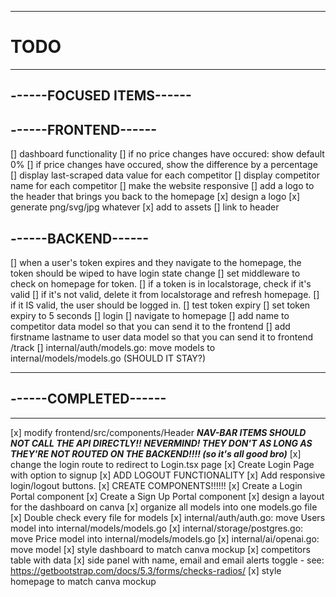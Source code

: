 --------------------------------------------------
# TODO
--------------------------------------------------

## ------FOCUSED ITEMS------


## ------FRONTEND------

[] dashboard functionality
    [] if no price changes have occured: show default 0%
    [] if price changes have occured, show the difference by a percentage
    [] display last-scraped data value for each competitor
    [] display competitor name for each competitor
[] make the website responsive
[] add a logo to the header that brings you back to the homepage
    [x] design a logo
    [x] generate png/svg/jpg whatever
    [x] add to assets
    [] link to header


## ------BACKEND------

[] when a user's token expires and they navigate to the homepage, the token should be wiped to have login state change
    [] set middleware to check on homepage for token.
        [] if a token is in localstorage, check if it's valid
            [] if it's not valid, delete it from localstorage and refresh homepage.
            [] if it IS valid, the user should be logged in.
    [] test token expiry
        [] set token expiry to 5 seconds
        [] login
        [] navigate to homepage
[] add name to competitor data model so that you can send it to the frontend
[] add firstname lastname to user data model so that you can send it to frontend /track
[] internal/auth/models.go: move models to internal/models/models.go (SHOULD IT STAY?)


--------------------------------------------------
## ------COMPLETED------
--------------------------------------------------
[x] modify frontend/src/components/Header
    ***NAV-BAR ITEMS SHOULD NOT CALL THE API DIRECTLY!!***
    ***NEVERMIND! THEY DON'T AS LONG AS THEY'RE NOT ROUTED ON THE BACKEND!!!! (so it's all good bro)***
    [x] change the login route to redirect to Login.tsx page
        [x] Create Login Page with option to signup
[x] ADD LOGOUT FUNCTIONALITY
    [x] Add responsive login/logout buttons.
[x] CREATE COMPONENTS!!!!!!
    [x] Create a Login Portal component
    [x] Create a Sign Up Portal component
[x] design a layout for the dashboard on canva
[x] organize all models into one models.go file
    [x] Double check every file for models
    [x] internal/auth/auth.go: move Users model into internal/models/models.go
    [x] internal/storage/postgres.go: move Price model into internal/models/models.go
    [x] internal/ai/openai.go: move model
[x] style dashboard to match canva mockup
    [x] competitors table with data
    [x] side panel with name, email and email alerts toggle 
        - see: https://getbootstrap.com/docs/5.3/forms/checks-radios/ 
[x] style homepage to match canva mockup
